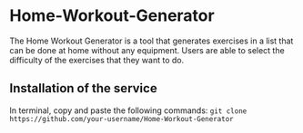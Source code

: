 # Home-Workout-Generator
The Home Workout Generator is a tool that generates exercises in a list that can be done at home without any equipment. Users are able to select the difficulty of the exercises that they want to do. 

## Installation of the service
In terminal, copy and paste the following commands: 
```git clone https://github.com/your-username/Home-Workout-Generator```



